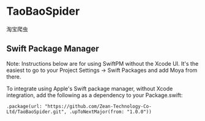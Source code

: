 # TaoBaoSpider
淘宝爬虫
## Swift Package Manager
Note: Instructions below are for using SwiftPM without the Xcode UI. It's the easiest to go to your Project Settings -> Swift Packages and add Moya from there.

To integrate using Apple's Swift package manager, without Xcode integration, add the following as a dependency to your Package.swift:

```
.package(url: "https://github.com/Zean-Technology-Co-Ltd/TaoBaoSpider.git", .upToNextMajor(from: "1.0.0"))
```

